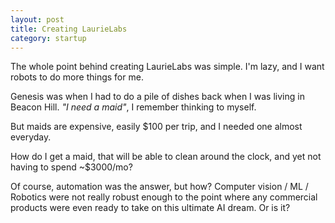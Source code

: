 ```yaml
---
layout: post
title: Creating LaurieLabs
category: startup
---
```

The whole point behind creating LaurieLabs was simple. I'm lazy, and I want robots to do more things for me.

Genesis was when I had to do a pile of dishes back when I was living in Beacon Hill. *"I need a maid"*, I remember thinking to myself.

But maids are expensive, easily $100 per trip, and I needed one almost everyday.

How do I get a maid, that will be able to clean around the clock, and yet not having to spend ~$3000/mo?

Of course, automation was the answer, but how? Computer vision / ML / Robotics were not really robust enough to the point where any commercial products were even ready to take on this ultimate AI dream. Or is it?

